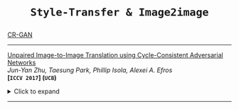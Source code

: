 # <p align=center>`Style-Transfer & Image2image`</p>



[CR-GAN](#CR-GAN)

---

<span id="CR-GAN"></span>
[Unpaired Image-to-Image Translation using Cycle-Consistent Adversarial Networks](https://arxiv.org/pdf/1703.10593)  
*Jun-Yan Zhu, Taesung Park, Phillip Isola, Alexei A. Efros*  
**[`ICCV 2017`] (`UCB`)**

<details><summary>Click to expand</summary>
> **Summary**

这里的generator跟*Perceptual losses for real-time style transfer and super-resolution*是一样的。他们使用了Instance Normalization。判别器使用的和pix2pix一样(PatchGAN on 70x70 patches). 为了稳定GAN的训练，他们使用了最小二乘gan（least square gan）和 Replay buffer。不像pix2pix，他们的模型没有任何的随机性。（没有随机输入z，没有dropout）这里的生成器更像是一个deteministic的style transfer模型，而不是一个条件GAN。他们使用了L1距离作为cycle consistency.
DualGAN:他们的生成器和判别器都和pix2pix一样 (没有随机输入z，但是有dropout的随机)。 他们用了wgan来训练。cycle consistency同样选用了l1。
DiscoGAN:他们用了conv，deconv和leaky relu组成了生成器，然后一个conv+leaky relu作为判别器。他们用l2作为cycle consistency。

> https://zhuanlan.zhihu.com/p/26332365

</details>

---

